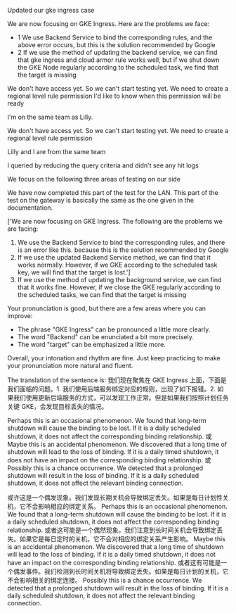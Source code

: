 Updated our gke ingress case

We are now focusing on GKE Ingress. Here are the problems we face:
- 1 We use Backend Service to bind the corresponding rules, and the above error occurs, but this is the solution recommended by Google
- 2 If we use the method of updating the backend service, we can find that gke ingress and cloud armor rule works well, but if we shut down the GKE Node regularly according to the scheduled task, we find that the target is missing



We don't have access yet.
 So we can't start testing yet.
 We need to create a regional level rule permission
 I'd like to know when this permission will be ready

 I'm on the same team as Lilly.

We don't have access yet.
 So we can't start testing yet.
 We need to create a regional level rule permission

 Lilly and I are from the same team



I queried by reducing the query criteria and didn't see any hit logs


 We focus on the following three areas of testing on our side

 We have now completed this part of the test for the LAN.
 This part of the test on the gateway is basically the same as the one given in the documentation.




['We are now focusing on GKE Ingress. The following are the problems we are facing: 
1. We use the Backend Service to bind the corresponding rules, and there is an error like this. 
  because this is the solution recommended by Google
2. If we use the updated Backend Service method, we can find that it works normally. However, if we GKE according to the scheduled task key, we will find that the target is lost.'] 
3. If we use the method of updating the background service, we can find that it works fine. However, if we close the GKE regularly according to the scheduled tasks, we can find that the target is missing

Your pronunciation is good, but there are a few areas where you can improve:
- The phrase "GKE Ingress" can be pronounced a little more clearly.
- The word "Backend" can be enunciated a bit more precisely.
- The word "target" can be emphasized a little more.

Overall, your intonation and rhythm are fine. Just keep practicing to make your pronunciation more natural and fluent.

The translation of the sentence is: 我们现在聚焦在 GKE Ingress 上面，下面是我们面临的问题。1. 我们使用后端服务绑定对应的规则，出现了如下报错。2. 如果我们使用更新后端服务的方式，可以发现工作正常。但是如果我们按照计划任务关键 GKE，会发现目标丢失的情况。

Perhaps this is an occasional phenomenon. We found that long-term shutdown will cause the binding to be lost. If it is a daily scheduled shutdown, it does not affect the corresponding binding relationship. 或 Maybe this is an accidental phenomenon. We discovered that a long time of shutdown will lead to the loss of binding. If it is a daily timed shutdown, it does not have an impact on the corresponding binding relationship. 或 Possibly this is a chance occurrence. We detected that a prolonged shutdown will result in the loss of binding. If it is a daily scheduled shutdown, it does not affect the relevant binding connection.

或许这是一个偶发现象。我们发现长期关机会导致绑定丢失。如果是每日计划性关机，它不会影响相应的绑定关系。
Perhaps this is an occasional phenomenon. We found that a long-term shutdown will cause the binding to be lost. If it is a daily scheduled shutdown, it does not affect the corresponding binding relationship.
或者这可能是一个偶然现象。我们注意到长时间关机会导致绑定丢失。如果它是每日定时的关机，它不会对相应的绑定关系产生影响。
Maybe this is an accidental phenomenon. We discovered that a long time of shutdown will lead to the loss of binding. If it is a daily timed shutdown, it does not have an impact on the corresponding binding relationship.
或者这有可能是一个偶发事件。我们检测到长时间关机将导致绑定丢失。如果是每日计划的关机，它不会影响相关的绑定连接。
Possibly this is a chance occurrence. We detected that a prolonged shutdown will result in the loss of binding. If it is a daily scheduled shutdown, it does not affect the relevant binding connection.


